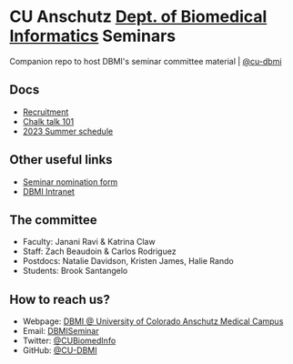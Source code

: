 # CU Anschutz [Dept. of Biomedical Informatics](https://medschool.cuanschutz.edu/dbmi) Seminars
Companion repo to host DBMI's seminar committee material | [@cu-dbmi](//github.com/cu-dbmi)

## Docs
- [Recruitment](https://github.com/jananiravi/dbmi_seminar/blob/main/docs/recruitment.md)
- [Chalk talk 101](https://github.com/jananiravi/dbmi_seminar/blob/main/docs/chalk-talk.md)
- [2023 Summer schedule](https://docs.google.com/spreadsheets/d/13rUvvddXflMo1gWENrDvuV_1AQgCtiMW9cZs8AT0hFM/edit?pli=1#gid=0)

## Other useful links
- [Seminar nomination form](https://app.smartsheet.com/b/form/6cbafa6d404746b192d9f6a6dac6a5e4)
- [DBMI Intranet](https://olucdenver.sharepoint.com/sites/CenterforHealthAI939/SitePages/Department-of-Biomedical-Informatics.aspx)

## The committee
- Faculty: Janani Ravi & Katrina Claw
- Staff: Zach Beaudoin & Carlos Rodriguez
- Postdocs: Natalie Davidson, Kristen James, Halie Rando
- Students: Brook Santangelo

## How to reach us?
- Webpage: [DBMI @ University of Colorado Anschutz Medical Campus](https://medschool.cuanschutz.edu/dbmi)
- Email: [DBMISeminar](mailto:dbmiseminar@cuanschutz.edu)
- Twitter: [@CUBiomedInfo](https://twitter.com/CUBiomedInfo)
- GitHub: [@CU-DBMI](//github.com/cu-dbmi)

